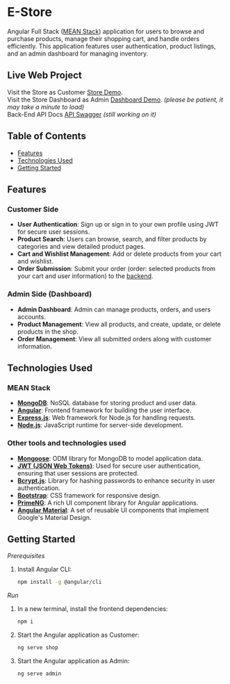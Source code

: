 # E-Store
Angular Full Stack ([MEAN Stack](#MEAN-Stack)) application for users to browse and purchase products, manage their shopping cart, and handle orders efficiently. This application features user authentication, product listings, and an admin dashboard for managing inventory.

## Live Web Project
Visit the Store as Customer [Store Demo](https://e-commerce-86f86.web.app). <br>
Visit the Store Dashboard as Admin [Dashboard Demo](https://dashboard-5b2fd.web.app/dashboard). *(please be patient, it may take a minute to load)*  <br>
Back-End API Docs [API Swagger](https://e-commerce-api-wvh5.onrender.com/api-docs/) *(still working on it)* 


## Table of Contents
- [Features](#features)
- [Technologies Used](#technologies-used)
- [Getting Started](#getting-started)

## Features
### Customer Side
- **User Authentication**: Sign up or sign in to your own profile using JWT for secure user sessions.
- **Product Search**: Users can browse, search, and filter products by categories and view detailed product pages.
- **Cart and Wishlist Management**: Add or delete products from your cart and wishlist.
- **Order Submission**: Submit your order (order: selected products from your cart and user information) to the [backend](#Admin-Side-Dashboard).

### Admin Side (Dashboard)
- **Admin Dashboard**: Admin can manage products, orders, and users accounts.
- **Product Management**: View all products, and create, update, or delete products in the shop.
- **Order Management**: View all submitted orders along with customer information.


## Technologies Used
### MEAN Stack
- **[MongoDB](https://www.mongodb.com/)**: NoSQL database for storing product and user data.
- **[Angular](https://angular.io/)**: Frontend framework for building the user interface.
- **[Express.js](https://expressjs.com/)**: Web framework for Node.js for handling requests.
- **[Node.js](https://nodejs.org/)**: JavaScript runtime for server-side development.
### Other tools and technologies used
- **[Mongoose](https://mongoosejs.com/)**: ODM library for MongoDB to model application data.
- **[JWT (JSON Web Tokens)](https://jwt.io/)**: Used for secure user authentication, ensuring that user sessions are protected.
- **[Bcrypt.js](https://www.npmjs.com/package/bcrypt)**: Library for hashing passwords to enhance security in user authentication.
- **[Bootstrap](https://getbootstrap.com/)**: CSS framework for responsive design.
- **[PrimeNG](https://www.primefaces.org/primeng/)**: A rich UI component library for Angular applications.
- **[Angular Material](https://material.angular.io/)**: A set of reusable UI components that implement Google's Material Design.


## Getting Started

*Prerequisites*
1. Install Angular CLI:
   ```bash
   npm install -g @angular/cli

*Run*
1. In a new terminal, install the frontend dependencies:
   ```bash
   npm i
2. Start the Angular application as Customer:
   ```bash
   ng serve shop
3. Start the Angular application as Admin:
   ```bash
   ng serve admin

